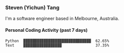 ### Steven (Yichun) Tang

I'm a software engineer based in Melbourne, Australia.

#### Personal Coding Activity (past 7 days)
```
Python  ▓▓▓▓▓▓▓▓▓▓▓▓▓▓▓▓▓▓▓▓▓▓▓▓▓▓▓▓▓▓  62.65%
Text    ▓▓▓▓▓▓▓▓▓▓▓▓▓▓▓▓▓               37.35%
```
